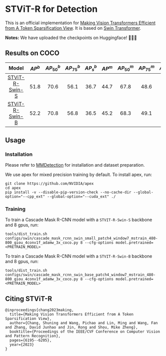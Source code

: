 # STViT-R for Detection
This is an official implementation for [Making Vision Transformers Efficient from A Token Sparsification View](https://arxiv.org/pdf/2303.08685.pdf). It is based on [Swin Transformer](https://github.com/SwinTransformer/Swin-Transformer-Object-Detection).

**Notes:**
We have uploaded the checkpoints on Huggingface! 🎉🎉🎉

## Results on COCO
| Model | $AP^b$ | $AP^b_{50}$ | $AP^b_{75}$ | $AP^b_s$ | $AP^m$  | $AP^m_{50}$  | $AP^m_{75}$ | $AP^m_{s}$ | log |
| :---: | :---: | :---: | :---: | :---: | :---: | :---: | :---: | :---: |:---: |
| [STViT-R-Swin-S](https://huggingface.co/csncsn/STViT-R/blob/main/cascade_mask_rcnn_swin_small_patch4_window7_mstrain_480-800_giou_4conv1f_adamw_3x_coco.pth) | 51.8 | 70.6 | 56.1 | 36.7 | 44.7 | 67.8 | 48.6 | 29.0 | [Link](https://github.com/changsn/STViT-R-Object-Detection/blob/main/log/20220503_175914.log) |
| [STViT-R-Swin-B](https://huggingface.co/csncsn/STViT-R/blob/main/cascade_mask_rcnn_swin_base_patch4_window7_mstrain_480-800_giou_4conv1f_adamw_3x_coco.pth) | 52.2 | 70.8 | 56.8 | 36.5 | 45.2 | 68.3 | 49.1 | 29.5 | [Link](https://github.com/changsn/STViT-R-Object-Detection/blob/main/log/20220506_143719.log) |
## Usage
### Installation

Please refer to [MMDetection](https://github.com/open-mmlab/mmdetection/blob/master/docs/en/get_started.md) for installation and dataset preparation.

We use apex for mixed precision training by default. To install apex, run:
```
git clone https://github.com/NVIDIA/apex
cd apex
pip install -v --disable-pip-version-check --no-cache-dir --global-option="--cpp_ext" --global-option="--cuda_ext" ./
```


### Training
To train a Cascade Mask R-CNN model with a `STVIT-R-Swin-S` backbone and 8 gpus, run:
```
tools/dist_train.sh configs/swin/cascade_mask_rcnn_swin_small_patch4_window7_mstrain_480-800_giou_4conv1f_adamw_3x_coco.py 8 --cfg-options model.pretrained=<PRETRAIN_MODEL> 
```

To train a Cascade Mask R-CNN model with a `STVIT-R-Swin-B` backbone and 8 gpus, run:
```
tools/dist_train.sh configs/swin/cascade_mask_rcnn_swin_base_patch4_window7_mstrain_480-800_giou_4conv1f_adamw_3x_coco.py 8 --cfg-options model.pretrained=<PRETRAIN_MODEL> 
```

## Citing STViT-R
```
@inproceedings{chang2023making,
  title={Making Vision Transformers Efficient from A Token Sparsification View},
  author={Chang, Shuning and Wang, Pichao and Lin, Ming and Wang, Fan and Zhang, David Junhao and Jin, Rong and Shou, Mike Zheng},
  booktitle={Proceedings of the IEEE/CVF Conference on Computer Vision and Pattern Recognition},
  pages={6195--6205},
  year={2023}
}
```
